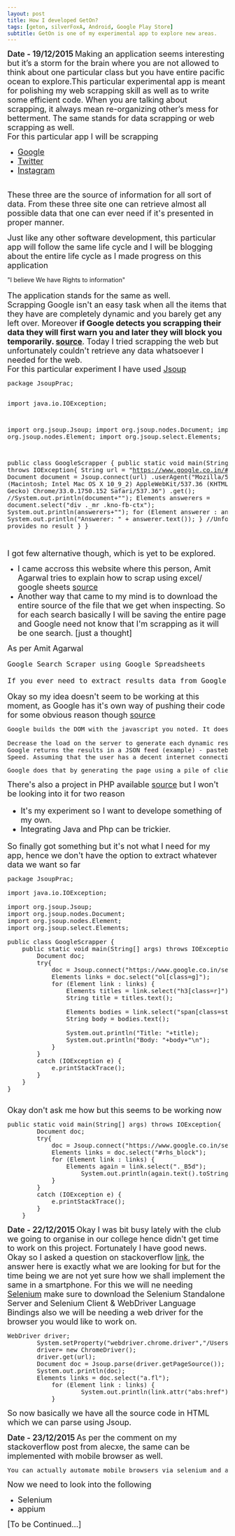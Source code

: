 ```yaml
---
layout: post
title: How I developed GetOn?
tags: [geton, silverFoxA, Android, Google Play Store]
subtitle: GetOn is one of my experimental app to explore new areas.
---
```

<font size="4" style="font-weight:600;">Date - 19/12/2015</font>
<font size="4">Making an application seems interesting but it’s a storm for the brain where you are not allowed to think about one particular class but you have entire pacific ocean to explore.This particular experimental app is meant for polishing my web scrapping skill as well as to write some efficient code. When you are talking about scrapping, it always mean re-organizing other’s mess for betterment. The same stands for data scrapping or web scrapping as well.<br/>For this particular app I will be scrapping<br/> <ul><li><font size="4"><a href="http://www.google.com">Google</a></font></li><li><font size="4"><a href="http://www.twitter.com">Twitter</a></font></li><li><font size="4"><a href="http://www.instagram.com">Instagram</a></font></li></ul><br/>These three are the source of information for all sort of data. From these three site one can retrieve almost all possible data that one can ever need if it's presented in proper manner.</font><p><font size="4">Just like any other software development, this particular app will follow the same life cycle and I will be blogging about the entire life cycle as I made progress on this application</font></p>

<div>
<span class="quote">"I believe We have Rights to information"</span></div><br/> <font size="4">The application stands for the same as well.<br/>Scrapping Google isn't an easy task when all the items that they have are completely dynamic and you barely get any left over. Moreover <strong>if Google detects you scrapping their data they will first warn you and later they will block you temporarily. <a href="http://google-scraper.squabbel.com/">source</a></strong>. Today I tried scrapping the web but unfortunately couldn't retrieve any data whatsoever I needed for the web.</font>
<br/><font size="4">For this particular experiment I have used <a href="http://www.jsoup.org">Jsoup</a></font><br/>
<pre>
package JsoupPrac;

import java.io.IOException;

import org.jsoup.Jsoup;
import org.jsoup.nodes.Document;
import org.jsoup.nodes.Element;
import org.jsoup.select.Elements;

public class GoogleScrapper {
	public static void main(String[] args) throws IOException{
		  String url = "https://www.google.co.in/#q=query";
	        Document document = Jsoup.connect(url) .userAgent("Mozilla/5.0 (Macintosh; Intel Mac OS X 10_9_2) AppleWebKit/537.36 (KHTML, like Gecko) Chrome/33.0.1750.152 Safari/537.36")
	        	     .get();
	        //System.out.println(document+"");
	        Elements answerers = document.select("div ._mr .kno-fb-ctx");
	        System.out.println(answerers+"");
	        for (Element answerer : answerers) {
	            System.out.println("Answerer: " + answerer.text());
	        }
	        //Unfortunately it provides no result
	}
}

</pre>

<font size="4">I got few alternative though, which is yet to be explored. </font>
<ul>
<li><font size="4">I came accross this website where this person, Amit Agarwal tries to explain how to scrap using excel/ google sheets  <a href="http://www.labnol.org/internet/google-web-scraping/28450/">source</a></font></li>
<li><font size="4">Another way that came to my mind is to download the entire source of the file that we get when inspecting. So for each search basically I will be saving the entire page and Google need not know that I'm scrapping as it will be one search. [just a thought]</font></li>
</ul>

<font size="4">As per Amit Agarwal
<pre>
Google Search Scraper using Google Spreadsheets

If you ever need to extract results data from Google search, there’s a free tool from Google itself that is perfect for the job. It’s called Google Docs and since it will be fetching Google search pages from within Google’s own network, the scraping requests are less likely to get blocked.
</pre>
</font>

<font size="4">Okay so my idea doesn't seem to be working at this moment, as Google has it's own way of pushing their code for some obvious reason though <a href="http://stackoverflow.com/questions/16078926/how-does-google-hide-html-source-of-search-results">source</a></font>
<pre>
Google builds the DOM with the javascript you noted. It does this for a number of reasons:

Decrease the load on the server to generate each dynamic result set with HTML markup.
Google returns the results in a JSON feed (example) - pastebin. Less processing power is required to produce the JSON response than a full HTML snippet or completely new page
Speed. Assuming that the user has a decent internet connection, the speed of the pages rendering on the client side compared to the server side is negligible.
</pre>

<pre>Google does that by generating the page using a pile of client side JavaScript. It's almost certainly a side effect, not a design goal.</pre>

<font size="4">There's also a project in PHP available <a href="http://scraping.compunect.com/">source</a> but I won't be looking into it for two reason 
<ul><li><font size="4">It's my experiment so I want to develope something of my own.</font></li><li><font size="4">Integrating Java and Php can be trickier.</font></li></ul></font>

<font size="4">So finally got something but it's not what I need for my app, hence we don't have the option to extract whatever data we want so far</font>
<pre>
package JsoupPrac;

import java.io.IOException;

import org.jsoup.Jsoup;
import org.jsoup.nodes.Document;
import org.jsoup.nodes.Element;
import org.jsoup.select.Elements;

public class GoogleScrapper {
	public static void main(String[] args) throws IOException{
		Document doc;
	    try{
	        doc = Jsoup.connect("https://www.google.co.in/search?as_q=&as_oq=query&as_eq=&as_nlo=&as_nhi=&lr=lang_en&cr=countryCA&as_qdr=all&as_sitesearch=&as_occt=any&safe=images&tbs=&as_filetype=&as_rights=&gws_rd=cr&ei=4Id1Vs7pC8rQjwOEkbP4CA#lr=lang_en&cr=countryCA&as_qdr=all&tbs=lr:lang_1en%2Cctr:countryCA&q=query").userAgent("Mozilla").ignoreHttpErrors(true).timeout(0).get();
	        Elements links = doc.select("ol[class=g]");
	        for (Element link : links) {
	            Elements titles = link.select("h3[class=r]");
	            String title = titles.text();

	            Elements bodies = link.select("span[class=st]");
	            String body = bodies.text();

	            System.out.println("Title: "+title);
	            System.out.println("Body: "+body+"\n");
	        }
	    }
	    catch (IOException e) {
	        e.printStackTrace();
	    }
	}
}

</pre>

<font size="4">Okay don't ask me how but this seems to be working now</font>
<pre>
public static void main(String[] args) throws IOException{
		Document doc;
	    try{
	        doc = Jsoup.connect("https://www.google.co.in/search?as_q=&as_oq=query&as_eq=&as_nlo=&as_nhi=&lr=lang_en&cr=countryCA&as_qdr=all&as_sitesearch=&as_occt=any&safe=images&tbs=&as_filetype=&as_rights=&gws_rd=cr&ei=4Id1Vs7pC8rQjwOEkbP4CA#lr=lang_en&cr=countryCA&as_qdr=all&tbs=lr:lang_1en%2Cctr:countryCA&q=query").userAgent("Mozilla").ignoreHttpErrors(true).timeout(0).get();
	        Elements links = doc.select("#rhs_block");
	        for (Element link : links) {
	        	Elements again = link.select("._B5d");
	        		System.out.println(again.text().toString());
	        }
	    }
	    catch (IOException e) {
	        e.printStackTrace();
	    }
	}
</pre>

<font size="4" style="font-weight:600;">Date - 22/12/2015</font>
<font size="4">Okay I was bit busy lately with the club we going to organise in our college hence didn't get time to work on this project. Fortunately I have good news. Okay so I asked a question on stackoverflow <a href="http://stackoverflow.com/questions/34389558/how-can-i-retrieve-the-inspected-source-code-google-chrome-in-java/34389583#34389583">link</a>, the answer here is exactly what we are looking for but for the time being we are not yet sure how we shall implement the same in a smartphone. For this we will ne needing <a href="http://www.seleniumhq.org/download/">Selenium</a> make sure to download the Selenium Standalone Server and Selenium Client & WebDriver Language Bindings also we will be needing a web driver for the browser you would like to work on.</font>

<pre>
WebDriver driver;
		System.setProperty("webdriver.chrome.driver","/Users/Avi/Downloads/chromedriver");
        driver= new ChromeDriver();   
		driver.get(url);
		Document doc = Jsoup.parse(driver.getPageSource());
		System.out.println(doc);
	    Elements links = doc.select("a.fl");
	        for (Element link : links) {
	        		System.out.println(link.attr("abs:href").toString());
	        }
</pre>
<font size="4">So now basically we have all the source code in HTML which we can parse using Jsoup.</font>

<font size="4" style="font-weight:600;">Date - 23/12/2015</font>
<font size="4">As per the comment on my stackoverflow post from alecxe, the same can be implemented with mobile browser as well.</font>
<pre>
You can actually automate mobile browsers via selenium and appium
</pre>

<font size="4">Now we need to look into the following <ul><li>Selenium</li><li>appium</li></ul></font>

<font size="4">[To be Continued...]</font>
<br/>
